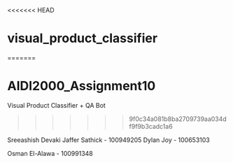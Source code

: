 <<<<<<< HEAD
# visual_product_classifier
=======
# AIDI2000_Assignment10
Visual Product Classifier + QA Bot
>>>>>>> 9f0c34a081b8ba2709739aa034df9f9b3cadc1a6


Sreeashish Devaki Jaffer Sathick - 100949205
Dylan Joy - 100653103


Osman El-Alawa - 100991348
